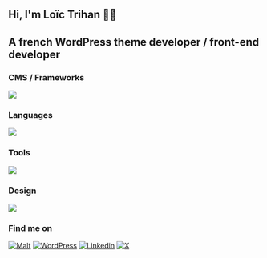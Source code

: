 <div align="">

<h2 align="">Hi, I'm Loïc Trihan 👋🏻</h2>
<h2 align="">A french WordPress theme developer / front-end developer</h2>

<h3 align="">CMS / Frameworks</h3>
  
<p align="">
  <img src="https://skillicons.dev/icons?i=wordpress,rails" />
</p>

<h3 align="">Languages</h3>

<p align="">
  <img src="https://skillicons.dev/icons?i=html,css,sass,javascript,php,ruby" />
</p>

<h3 align="">Tools</h3>

<p align="">
  <img src="https://skillicons.dev/icons?i=npm,webpack,gulp,git,gitlab,github,vscode" />
</p>

<h3 align="">Design</h3>

<p align="">
  <img src="https://skillicons.dev/icons?i=figma,xd,photoshop" />
</p>

</div>

<h3 align="">Find me on</h3>

[![Malt](https://img.shields.io/badge/ltrihan-black?style=for-the-badge&logo=Malt&logoColor=white&logoSize=auto)](https://www.malt.fr/profile/ltrihan)
[![WordPress](https://img.shields.io/badge/ltrihan-black?style=for-the-badge&logo=WordPress&logoColor=white&logoSize=auto)](https://profiles.wordpress.org/ltrihan/)
[![Linkedin](https://img.shields.io/badge/ltrihan-black?style=for-the-badge&logo=LinkedIn&logoColor=white&logoSize=auto)](https://www.linkedin.com/in/ltrihan/)
[![X](https://img.shields.io/badge/__ltrihan-black?style=for-the-badge&logo=X&logoColor=white&logoSize=auto)](https://x.com/_ltrihan)
